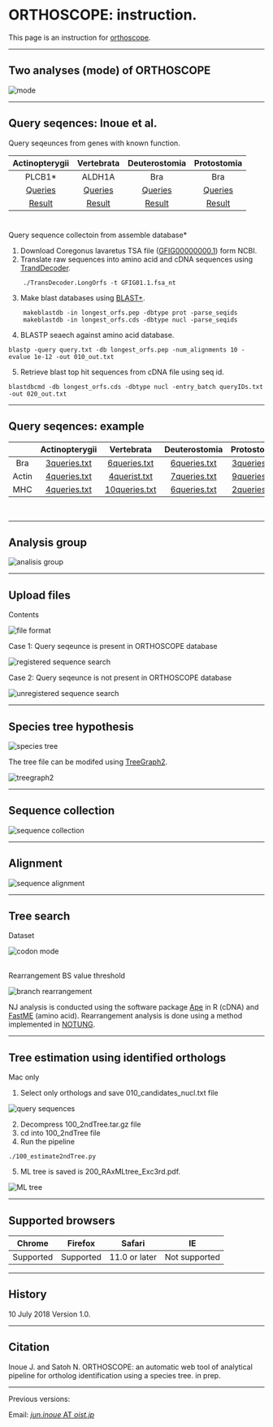 # ORTHOSCOPE: instruction.
This page is an instruction for [orthoscope](https://fish-evol.unit.oist.jp/yurai/index.html).

---

## Two analyses (mode) of ORTHOSCOPE
![mode](images/mode.jpg)

---

## Query seqences: Inoue et al.
Query seqeunces from genes with known function.

| Actinopterygii | Vertebrata | Deuterostomia | Protostomia |
:---: | :---: | :---: | :---:
| PLCB1* | ALDH1A | Bra | Bra |
| [Queries][t1-1] | [Queries][t1-2] | [Queries][t1-3] | [Queries][t1-4] |
| [Result][t1-5] | [Result][t1-6] | [Result][t1-7] | [Result][t1-8] |

[t1-1]:images/ActinopterygianPLCB1.txt.tar.gz
[t1-2]:images/VertebrateALDH1A.txt.tar.gz
[t1-3]:images/DeuterostomeBra.txt.tar.gz
[t1-4]:images/ProtostomeBra.txt.tar.gz
[t1-5]:images/ActinopterygianPLCB1.tar.gz
[t1-6]:images/VertebrateALDH1A.tar.gz
[t1-7]:images/DeuterostomeBra.tar.gz
[t1-8]:images/ProtostomeBra.tar.gz  

#         
Query sequence collectoin from assemble database*

1. Download Coregonus lavaretus TSA file ([GFIG00000000.1](https://www.ncbi.nlm.nih.gov/nuccore/GFIG00000000.1)) form NCBI.
2. Translate raw sequences into amino acid and cDNA sequences using [TrandDecoder](https://github.com/TransDecoder/TransDecoder/wiki).
```
    ./TransDecoder.LongOrfs -t GFIG01.1.fsa_nt
```
3. Make blast databases using [BLAST+](https://blast.ncbi.nlm.nih.gov/Blast.cgi?CMD=Web&PAGE_TYPE=BlastDocs&DOC_TYPE=Download).
```
    makeblastdb -in longest_orfs.pep -dbtype prot -parse_seqids 
    makeblastdb -in longest_orfs.cds -dbtype nucl -parse_seqids
```
4. BLASTP seaech against amino acid database.
```
blastp -query query.txt -db longest_orfs.pep -num_alignments 10 -evalue 1e-12 -out 010_out.txt
```
5. Retrieve blast top hit sequences from cDNA file using seq id.
```
blastdbcmd -db longest_orfs.cds -dbtype nucl -entry_batch queryIDs.txt -out 020_out.txt
```
---
## Query seqences: example

|   | Actinopterygii | Vertebrata | Deuterostomia | Protostomia |
| :---: | :---: | :---: | :---: | :---:
| Bra | [3queries.txt][t2-1] | [6queries.txt][t2-2] | [6queries.txt][t2-3] | [3queries.txt][t2-4] |
| Actin | [4queries.txt][t2-5] | [4querist.txt][t2-6] | [7queries.txt][t2-7] | [9queries.txt][t2-8] |
| MHC | [4queries.txt][t2-9] | [10queries.txt][t2-10] | [6queries.txt][t2-11] | [2queries.txt][t2-12] |

[t2-1]:images/Actinopterygii_Bra3queries.txt.tar.gz
[t2-2]:images/Vertebrata_Bra6queries.txt.tar.gz
[t2-3]:images/Deuterostomia_Bra6queries.txt.tar.gz
[t2-4]:images/Protostomia_Bra3queries.txt.tar.gz
[t2-5]:images/Actinopterygii_Actin_4queries.txt.tar.gz
[t2-6]:images/Vertebrate_Actin_4queries.txt.tar.gz
[t2-7]:images/Deuterostomia_Actin_7queries.txt.tar.gz
[t2-8]:images/Protostomia_Actin_9queries.txt.tar.gz
[t2-9]:images/Actinopterygii_MHC_4queries.txt.tar.gz
[t2-10]:images/Vertebrate_MHC_10queries.txt.tar.gz
[t2-11]:images/Deuterostomia_MHC6spp.txt.tar.gz
[t2-12]:images/Protostomia_MHC.txt.tar.gz

<br />

---
## Analysis group
![analisis group](images/analysisGroup.jpg)

---
## Upload files
Contents

![file format](images/UplodFile.jpg)

Case 1: Query seqeunce is present in ORTHOSCOPE database

![registered sequence search](images/example1.jpg)

Case 2: Query seqeunce is not present in ORTHOSCOPE database

![unregistered sequence search](images/yourOwnSequence.jpg)

---
## Species tree hypothesis

![species tree](images/Metazoa.tre.jpg)

The tree file can be modifed using [TreeGraph2](http://treegraph.bioinfweb.info/).

![treegraph2](images/treeGraph2.jpg)

---
## Sequence collection
![sequence collection](images/BlastEvalue.jpg)

---
## Alignment
![sequence alignment](images/Aligned-site_rate.jpg)

---
## Tree search
Dataset

![codon mode](images/dataset.jpg)

<br />
Rearrangement BS value threshold 

![branch rearrangement](images/rearrangeBS.jpg)

NJ analysis is conducted using the software package [Ape](https://cran.r-project.org/web/packages/ape/ape.pdf) in R (cDNA) and [FastME](http://www.atgc-montpellier.fr/fastme/) (amino acid). Rearrangement analysis is done using a method implemented in [NOTUNG](http://www.cs.cmu.edu/~durand/Notung/).

---
## Tree estimation using identified orthologs
Mac only
1. Select only orthologs and save 010_candidates_nucl.txt file

![query sequences](images/treeSearchWithOrthologs.jpg)

2. Decompress 100_2ndTree.tar.gz file
3. cd into 100_2ndTree file
4. Run the pipeline
```
./100_estimate2ndTree.py
```
5. ML tree is saved is 200_RAxMLtree_Exc3rd.pdf.

![ML tree](images/200_RAxMLtree_Exc3rd.jpg)

---
## Supported browsers
Chrome | Firefox | Safari | IE
:---: | :---: | :---: | :---:
Supported | Supported | 11.0 or later | Not supported

---
## History
10 July 2018 	Version 1.0.

---
## Citation
Inoue J. and Satoh N. ORTHOSCOPE: an automatic web tool of analytical pipeline for ortholog identification using a species tree. in prep.

---
Previous versions: 

Email: [_jun.inoue_ AT _oist.jp_](http://www.geocities.jp/ancientfishtree/index_eng.html)
